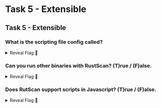 # Task 5 - Extensible

## Task 5 - Extensible

### What is the scripting file config called?

<details>

<summary>Reveal Flag <span data-gb-custom-inline data-tag="emoji" data-code="1f6a9">🚩</span></summary>

:triangular\_flag\_on\_post:`rustscan_scripts.toml`

</details>

### Can you run other binaries with RustScan? (T)rue / (F)alse.

<details>

<summary>Reveal Flag <span data-gb-custom-inline data-tag="emoji" data-code="1f6a9">🚩</span></summary>

:triangular\_flag\_on\_post:`T`

</details>

### Does RutScan support scripts in Javascript? (T)rue / (F)alse.

<details>

<summary>Reveal Flag <span data-gb-custom-inline data-tag="emoji" data-code="1f6a9">🚩</span></summary>

:triangular\_flag\_on\_post:`F`

</details>

